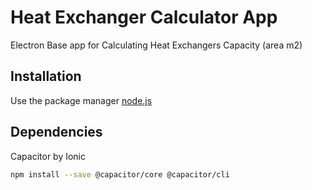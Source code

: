 # Heat Exchanger Calculator App
 Electron Base app for Calculating Heat Exchangers Capacity (area m2)

## Installation

Use the package manager [node.js](https://nodejs.org/en/)

## Dependencies

Capacitor by Ionic
```bash
npm install --save @capacitor/core @capacitor/cli
```
